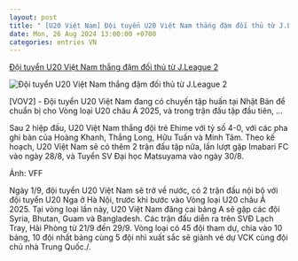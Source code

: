 ```yaml
---
layout: post
title: " [U20 Việt Nam] Đội tuyển U20 Việt Nam thắng đậm đối thủ từ J.League 2"
date: Mon, 26 Aug 2024 13:00:00 +0700
categories: entries VN
---
```

[Đội tuyển U20 Việt Nam thắng đậm đối thủ từ J.League 2](https://vov2.vov.vn/the-thao/doi-tuyen-u20-viet-nam-thang-dam-doi-thu-tu-jleague-2-49786.vov2)

![Đội tuyển U20 Việt Nam thắng đậm đối thủ từ J.League 2](https://vov2-media.solidtech.vn/sites/default/files/styles/og_image/public/2024-08/25-08%20u20%201.jpg?v=1724657498)

[VOV2] - Đội tuyển U20 Việt Nam đang có chuyến tập huấn tại Nhật Bản để chuẩn bị cho Vòng loại U20 châu Á 2025, và trong trận đấu tập đầu tiên, ...

Sau 2 hiệp đấu, U20 Việt Nam thắng đội trẻ Ehime với tỷ số 4-0, với các pha ghi bàn của Hoàng Khanh, Thắng Long, Hữu Tuấn và Minh Tâm. Theo kế hoạch, U20 Việt Nam sẽ có thêm 2 trận đấu tập nữa, lần lượt gặp Imabari FC vào ngày 28/8, và Tuyển SV Đại học Matsuyama vào ngày 30/8.

Ảnh: VFF

Ngày 1/9, đội tuyển U20 Việt Nam sẽ trở về nước, có 2 trận đấu nội bộ với đội tuyển U20 Nga ở Hà Nội, trước khi bước vào Vòng loại U20 châu Á 2025. Tại vòng loại lần này, U20 Việt Nam đăng cai bảng A sẽ gặp các đội Syria, Bhutan, Guam và Bangladesh. Các trận đấu diễn ra trên SVĐ Lạch Tray, Hải Phòng từ 21/9 đến 29/9. Vòng loại có 45 đội tham dự, chia vào 10 bảng, 10 đội nhất bảng cùng 5 đội nhì xuất sắc sẽ giành vé dự VCK cùng đội chủ nhà Trung Quốc./.


